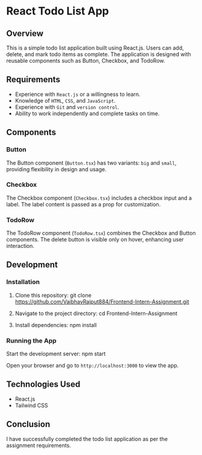 # React Todo List App

## Overview

This is a simple todo list application built using React.js. Users can add, delete, and mark todo items as complete. The application is designed with reusable components such as Button, Checkbox, and TodoRow.

## Requirements

- Experience with `React.js` or a willingness to learn.
- Knowledge of `HTML`, `CSS`, and `JavaScript`.
- Experience with `Git` and `version control`.
- Ability to work independently and complete tasks on time.

## Components

### Button

The Button component (`Button.tsx`) has two variants: `big` and `small`, providing flexibility in design and usage.

### Checkbox

The Checkbox component (`Checkbox.tsx`) includes a checkbox input and a label. The label content is passed as a prop for customization.

### TodoRow

The TodoRow component (`TodoRow.tsx`) combines the Checkbox and Button components. The delete button is visible only on hover, enhancing user interaction.

## Development

### Installation

1. Clone this repository:
git clone https://github.com/VaibhavRajput884/Frontend-Intern-Assignment.git

2. Navigate to the project directory:
cd Frontend-Intern-Assignment

3. Install dependencies:
npm install

### Running the App

Start the development server:
npm start

Open your browser and go to `http://localhost:3000` to view the app.

## Technologies Used

- React.js
- Tailwind CSS

## Conclusion

I have successfully completed the todo list application as per the assignment requirements.
